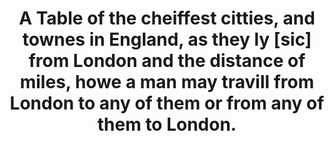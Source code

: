 ---
layout: page
title: A Table of the cheiffest citties, and townes in England, as they ly [sic] from London and the distance of miles, howe a man may travill from London to any of them or from any of them to London.
filename: A00026
---